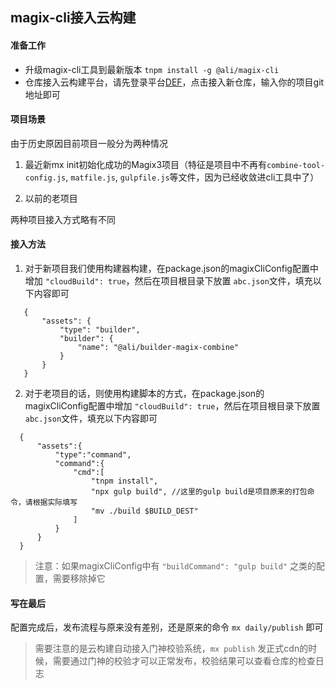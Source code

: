 ## magix-cli接入云构建


#### 准备工作
- 升级magix-cli工具到最新版本 `tnpm install -g @ali/magix-cli`
- 仓库接入云构建平台，请先登录平台[DEF](http://engine.def.alibaba-inc.com/my#/project)，点击接入新仓库，输入你的项目git地址即可


#### 项目场景

由于历史原因目前项目一般分为两种情况

1. 最近新mx init初始化成功的Magix3项目（特征是项目中不再有`combine-tool-config.js`, `matfile.js`, `gulpfile.js`等文件，因为已经收敛进cli工具中了）

2. 以前的老项目

两种项目接入方式略有不同


#### 接入方法

1. 对于新项目我们使用构建器构建，在package.json的magixCliConfig配置中增加 `"cloudBuild": true`，然后在项目根目录下放置 `abc.json`文件，填充以下内容即可
 ```
    {
        "assets": {
            "type": "builder",
            "builder": {
                "name": "@ali/builder-magix-combine"
            }
        }
    }
 ```

2. 对于老项目的话，则使用构建脚本的方式，在package.json的magixCliConfig配置中增加 `"cloudBuild": true`，然后在项目根目录下放置 `abc.json`文件，填充以下内容即可

  ```
    {
        "assets":{
            "type":"command",
            "command":{
                "cmd":[
                    "tnpm install",
                    "npx gulp build", //这里的gulp build是项目原来的打包命令，请根据实际填写
                    "mv ./build $BUILD_DEST"
                ]
            }
        }
    }
 ```
 > 注意：如果magixCliConfig中有 `"buildCommand": "gulp build"` 之类的配置，需要移除掉它


#### 写在最后

配置完成后，发布流程与原来没有差别，还是原来的命令 `mx daily/publish` 即可

> 需要注意的是云构建自动接入门神校验系统，`mx publish` 发正式cdn的时候，需要通过门神的校验才可以正常发布，校验结果可以查看仓库的检查日志